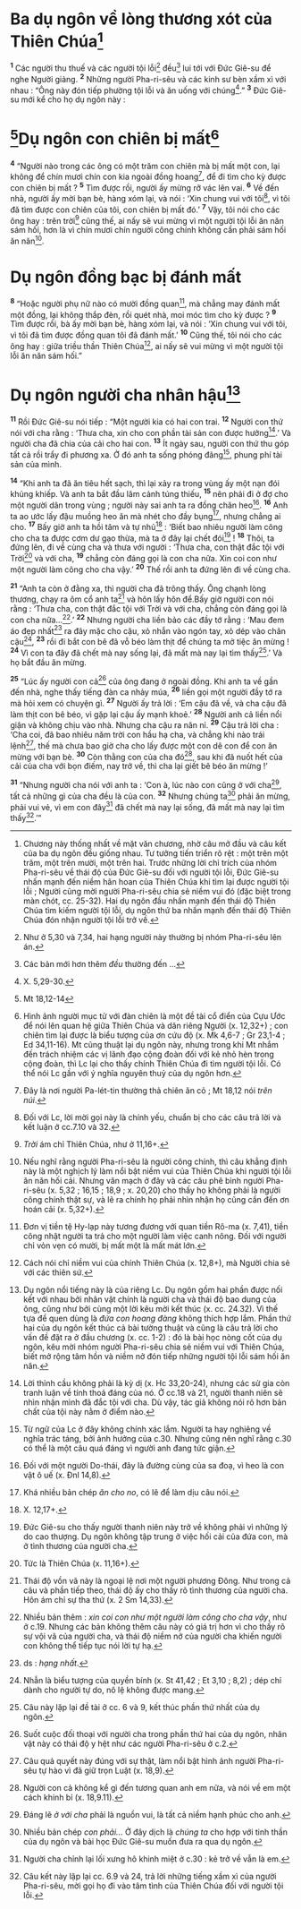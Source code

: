 # Ba dụ ngôn về lòng thương xót của Thiên Chúa[^1]
<sup><b>1</b></sup> Các người thu thuế và các người tội lỗi[^2] đều[^3] lui tới với Đức Giê-su để nghe Người giảng. <sup><b>2</b></sup> Những người Pha-ri-sêu và các kinh sư bèn xầm xì với nhau : “Ông này đón tiếp phường tội lỗi và ăn uống với chúng[^4].” <sup><b>3</b></sup> Đức Giê-su mới kể cho họ dụ ngôn này :

# [^1*]Dụ ngôn con chiên bị mất[^5]
<sup><b>4</b></sup> “Người nào trong các ông có một trăm con chiên mà bị mất một con, lại không để chín mươi chín con kia ngoài đồng hoang[^6], để đi tìm cho kỳ được con chiên bị mất ? <sup><b>5</b></sup> Tìm được rồi, người ấy mừng rỡ vác lên vai. <sup><b>6</b></sup> Về đến nhà, người ấy mời bạn bè, hàng xóm lại, và nói : ‘Xin chung vui với tôi[^7], vì tôi đã tìm được con chiên của tôi, con chiên bị mất đó.’ <sup><b>7</b></sup> Vậy, tôi nói cho các ông hay : trên trời[^8] cũng thế, ai nấy sẽ vui mừng vì một người tội lỗi ăn năn sám hối, hơn là vì chín mươi chín người công chính không cần phải sám hối ăn năn[^9].

# Dụ ngôn đồng bạc bị đánh mất
<sup><b>8</b></sup> “Hoặc người phụ nữ nào có mười đồng quan[^10], mà chẳng may đánh mất một đồng, lại không thắp đèn, rồi quét nhà, moi móc tìm cho kỳ được ? <sup><b>9</b></sup> Tìm được rồi, bà ấy mời bạn bè, hàng xóm lại, và nói : ‘Xin chung vui với tôi, vì tôi đã tìm được đồng quan tôi đã đánh mất.’ <sup><b>10</b></sup> Cũng thế, tôi nói cho các ông hay : giữa triều thần Thiên Chúa[^11], ai nấy sẽ vui mừng vì một người tội lỗi ăn năn sám hối.”

# Dụ ngôn người cha nhân hậu[^12]
<sup><b>11</b></sup> Rồi Đức Giê-su nói tiếp : “Một người kia có hai con trai. <sup><b>12</b></sup> Người con thứ nói với cha rằng : ‘Thưa cha, xin cho con phần tài sản con được hưởng[^13].’ Và người cha đã chia của cải cho hai con. <sup><b>13</b></sup> Ít ngày sau, người con thứ thu góp tất cả rồi trẩy đi phương xa. Ở đó anh ta sống phóng đãng[^14], phung phí tài sản của mình.

<sup><b>14</b></sup> “Khi anh ta đã ăn tiêu hết sạch, thì lại xảy ra trong vùng ấy một nạn đói khủng khiếp. Và anh ta bắt đầu lâm cảnh túng thiếu, <sup><b>15</b></sup> nên phải đi ở đợ cho một người dân trong vùng ; người này sai anh ta ra đồng chăn heo[^15]. <sup><b>16</b></sup> Anh ta ao ước lấy đậu muồng heo ăn mà nhét cho đầy bụng[^16], nhưng chẳng ai cho. <sup><b>17</b></sup> Bấy giờ anh ta hồi tâm và tự nhủ[^17] : ‘Biết bao nhiêu người làm công cho cha ta được cơm dư gạo thừa, mà ta ở đây lại chết đói[^18] ! <sup><b>18</b></sup> Thôi, ta đứng lên, đi về cùng cha và thưa với người : ‘Thưa cha, con thật đắc tội với Trời[^19] và với cha, <sup><b>19</b></sup> chẳng còn đáng gọi là con cha nữa. Xin coi con như một người làm công cho cha vậy.’ <sup><b>20</b></sup> Thế rồi anh ta đứng lên đi về cùng cha.

<sup><b>21</b></sup> “Anh ta còn ở đằng xa, thì người cha đã trông thấy. Ông chạnh lòng thương, chạy ra ôm cổ anh ta[^20] và hôn lấy hôn để.Bấy giờ người con nói rằng : ‘Thưa cha, con thật đắc tội với Trời và với cha, chẳng còn đáng gọi là con cha nữa...[^21].’ <sup><b>22</b></sup> Nhưng người cha liền bảo các đầy tớ rằng : ‘Mau đem áo đẹp nhất[^22] ra đây mặc cho cậu, xỏ nhẫn vào ngón tay, xỏ dép vào chân cậu[^23], <sup><b>23</b></sup> rồi đi bắt con bê đã vỗ béo làm thịt để chúng ta mở tiệc ăn mừng ! <sup><b>24</b></sup> Vì con ta đây đã chết mà nay sống lại, đã mất mà nay lại tìm thấy[^24].’ Và họ bắt đầu ăn mừng.

<sup><b>25</b></sup> “Lúc ấy người con cả[^25] của ông đang ở ngoài đồng. Khi anh ta về gần đến nhà, nghe thấy tiếng đàn ca nhảy múa, <sup><b>26</b></sup> liền gọi một người đầy tớ ra mà hỏi xem có chuyện gì. <sup><b>27</b></sup> Người ấy trả lời : ‘Em cậu đã về, và cha cậu đã làm thịt con bê béo, vì gặp lại cậu ấy mạnh khoẻ.’ <sup><b>28</b></sup> Người anh cả liền nổi giận và không chịu vào nhà. Nhưng cha cậu ra năn nỉ. <sup><b>29</b></sup> Cậu trả lời cha : ‘Cha coi, đã bao nhiêu năm trời con hầu hạ cha, và chẳng khi nào trái lệnh[^26], thế mà chưa bao giờ cha cho lấy được một con dê con để con ăn mừng với bạn bè. <sup><b>30</b></sup> Còn thằng con của cha đó[^27], sau khi đã nuốt hết của cải của cha với bọn điếm, nay trở về, thì cha lại giết bê béo ăn mừng !’

<sup><b>31</b></sup> “Nhưng người cha nói với anh ta : ‘Con à, lúc nào con cũng ở với cha[^28], tất cả những gì của cha đều là của con. <sup><b>32</b></sup> Nhưng chúng ta[^29] phải ăn mừng, phải vui vẻ, vì em con đây[^30] đã chết mà nay lại sống, đã mất mà nay lại tìm thấy[^31].’”

[^1]: Chương này thống nhất về mặt văn chương, nhờ câu mở đầu và câu kết của ba dụ ngôn đều giống nhau. Tư tưởng tiến triển rõ rệt : một trên một trăm, một trên mười, một trên hai. Trước những lời chỉ trích của nhóm Pha-ri-sêu về thái độ của Đức Giê-su đối với người tội lỗi, Đức Giê-su nhấn mạnh đến niềm hân hoan của Thiên Chúa khi tìm lại được người tội lỗi ; Người cũng mời người Pha-ri-sêu chia sẻ niềm vui đó (đặc biệt trong màn chót, cc. 25-32). Hai dụ ngôn đầu nhấn mạnh đến thái độ Thiên Chúa tìm kiếm người tội lỗi, dụ ngôn thứ ba nhấn mạnh đến thái độ Thiên Chúa đón nhận người tội lỗi trở về.
[^2]: Như ở 5,30 và 7,34, hai hạng người này thường bị nhóm Pha-ri-sêu lên án.
[^3]: Các bản mới hơn thêm <i>đều</i> thường đến ...
[^4]: X. 5,29-30.
[^5]: Hình ảnh người mục tử với đàn chiên là một đề tài cổ điển của Cựu Ước để nói lên quan hệ giữa Thiên Chúa và dân riêng Người (x. 12,32+) ; con chiên tìm lại được là biểu tượng của ơn cứu độ (x. Mk 4,6-7 ; Gr 23,1-4 ; Ed 34,11-16). Mt cũng thuật lại dụ ngôn này, nhưng trong khi Mt nhắm đến trách nhiệm các vị lãnh đạo cộng đoàn đối với kẻ nhỏ hèn trong cộng đoàn, thì Lc lại cho thấy chính Thiên Chúa đi tìm người tội lỗi. Có thể nói Lc gần với ý nghĩa nguyên thuỷ của dụ ngôn hơn.
[^6]: Đây là nơi người Pa-lét-tin thường thả chiên ăn cỏ ; Mt 18,12 nói <i>trên núi</i>.
[^7]: Đối với Lc, lời mời gọi này là chính yếu, chuẩn bị cho các câu trả lời và kết luận ở cc.7.10 và 32.
[^8]: <i>Trời</i> ám chỉ Thiên Chúa, như ở 11,16+.
[^9]: Nếu nghĩ rằng người Pha-ri-sêu là người công chính, thì câu khẳng định này là một nghịch lý làm nổi bật niềm vui của Thiên Chúa khi người tội lỗi ăn năn hối cải. Nhưng văn mạch ở đây và các câu phê bình người Pha-ri-sêu (x. 5,32 ; 16,15 ; 18,9 ; x. 20,20) cho thấy họ không phải là người công chính thật sự, và lẽ ra chính họ phải nhìn nhận họ cũng cần đến ơn hoán cải (x. 5,32+).
[^10]: Đơn vị tiền tệ Hy-lạp này tương đương với quan tiền Rô-ma (x. 7,41), tiền công nhật người ta trả cho một người làm việc canh nông. Đối với người chỉ vỏn vẹn có mười, bị mất một là mất mát lớn.
[^11]: Cách nói chỉ niềm vui của chính Thiên Chúa (x. 12,8+), mà Người chia sẻ với các thiên sứ.
[^12]: Dụ ngôn nổi tiếng này là của riêng Lc. Dụ ngôn gồm hai phần được nối kết với nhau bởi nhân vật chính là người cha và thái độ bao dung của ông, cũng như bởi cùng một lời kêu mời kết thúc (x. cc. 24.32). Vì thế tựa đề quen dùng là <i>đứa con hoang đàng</i> không thích hợp lắm. Phần thứ hai của dụ ngôn kết thúc cả bài tường thuật và cũng là câu trả lời cho vấn đề đặt ra ở đầu chương (x. cc. 1-2) : đó là bài học nòng cốt của dụ ngôn, kêu mời nhóm người Pha-ri-sêu chia sẻ niềm vui với Thiên Chúa, biết mở rộng tâm hồn và niềm nở đón tiếp những người tội lỗi sám hối ăn năn.
[^13]: Lời thỉnh cầu không phải là kỳ dị (x. Hc 33,20-24), nhưng các sử gia còn tranh luận về tính thoả đáng của nó. Ở cc.18 và 21, người thanh niên sẽ nhìn nhận mình đã đắc tội với cha. Dù vậy, tác giả không nói rõ hơn bản chất của tội này nằm ở điểm nào.
[^14]: Từ ngữ của Lc ở đây không chính xác lắm. Người ta hay nghiêng về nghĩa trác táng, bởi ảnh hưởng của c.30. Nhưng cũng nên nghĩ rằng c.30 có thể là một câu quá đáng vì người anh đang tức giận.
[^15]: Đối với một người Do-thái, đây là đường cùng của sa đoạ, vì heo là con vật ô uế (x. Đnl 14,8).
[^16]: Khá nhiều bản chép <i>ăn cho no</i>, có lẽ để làm dịu câu nói.
[^17]: X. 12,17+.
[^18]: Đức Giê-su cho thấy người thanh niên này trở về không phải vì những lý do cao thượng. Dụ ngôn không tập trung ở việc hối cải của đứa con, mà ở tình thương của người cha.
[^19]: Tức là Thiên Chúa (x. 11,16+).
[^20]: Thái độ vồn vã này là ngoại lệ nơi một người phương Đông. Như trong cả câu và phần tiếp theo, thái độ ấy cho thấy rõ tình thương của người cha. Hôn ám chỉ sự tha thứ (x. 2 Sm 14,33).
[^21]: Nhiều bản thêm : <i>xin coi con như một người làm công cho cha vậy</i>, như ở c.19. Nhưng các bản không thêm câu này có giá trị hơn vì cho thấy rõ sự vội vã của người cha, và thái độ niềm nở của người cha khiến người con không thể tiếp tục nói lời tự hạ.
[^22]: ds : <i>hạng nhất</i>.
[^23]: Nhẫn là biểu tượng của quyền bính (x. St 41,42 ; Et 3,10 ; 8,2) ; dép chỉ dành cho người tự do, nô lệ không được mang.
[^24]: Câu này lặp lại đề tài ở cc. 6 và 9, kết thúc phần thứ nhất của dụ ngôn.
[^25]: Suốt cuộc đối thoại với người cha trong phần thứ hai của dụ ngôn, nhân vật này có thái độ y hệt như các người Pha-ri-sêu ở c.2.
[^26]: Câu quả quyết này đúng với sự thật, làm nổi bật hình ảnh người Pha-ri-sêu tự hào vì đã giữ trọn Luật (x. 18,9).
[^27]: Người con cả không kể gì đến tương quan anh em nữa, và nói về em một cách khinh bỉ (x. 18,9.11).
[^28]: Đáng lẽ <i>ở với cha</i> phải là nguồn vui, là tất cả niềm hạnh phúc cho anh.
[^29]: Nhiều bản chép <i>con phải...</i> Ở đây dịch là <i>chúng ta</i> cho hợp với tinh thần của dụ ngôn và bài học Đức Giê-su muốn đưa ra qua dụ ngôn.
[^30]: Người cha chỉnh lại lối xưng hô khinh miệt ở c.30 : kẻ trở về vẫn là em.
[^31]: Câu kết này lặp lại cc. 6.9 và 24, trả lời những tiếng xầm xì của người Pha-ri-sêu, mời gọi họ đi vào tâm tình của Thiên Chúa đối với người tội lỗi.
[^1*]: Mt 18,12-14
